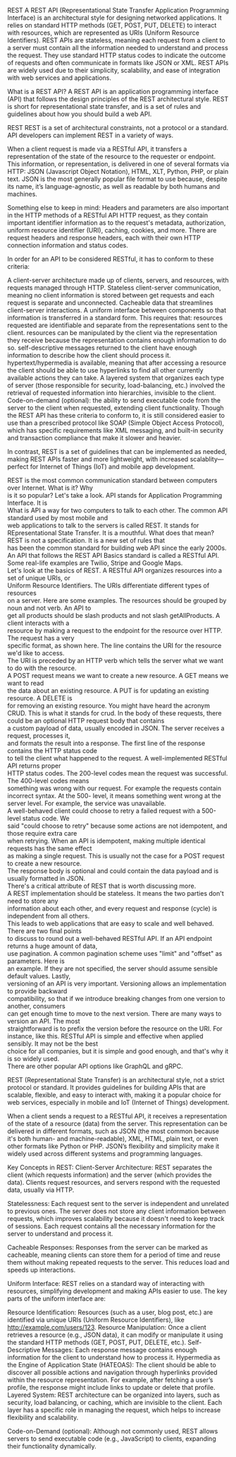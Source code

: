 REST
A REST API (Representational State Transfer Application Programming Interface) is an architectural style for designing networked applications. It relies on standard HTTP methods (GET, POST, PUT, DELETE) to interact with resources, which are represented as URIs (Uniform Resource Identifiers). REST APIs are stateless, meaning each request from a client to a server must contain all the information needed to understand and process the request. They use standard HTTP status codes to indicate the outcome of requests and often communicate in formats like JSON or XML. REST APIs are widely used due to their simplicity, scalability, and ease of integration with web services and applications.

What is a REST API?
A REST API is an application programming interface (API) that follows the design principles of the REST architectural style. REST is short for representational state transfer, and is a set of rules and guidelines about how you should build a web API.

REST
REST is a set of architectural constraints, not a protocol or a standard. API developers can implement REST in a variety of ways.

When a client request is made via a RESTful API, it transfers a representation of the state of the resource to the requester or endpoint. This information, or representation, is delivered in one of several formats via HTTP: JSON (Javascript Object Notation), HTML, XLT, Python, PHP, or plain text. JSON is the most generally popular file format to use because, despite its name, it’s language-agnostic, as well as readable by both humans and machines. 

Something else to keep in mind: Headers and parameters are also important in the HTTP methods of a RESTful API HTTP request, as they contain important identifier information as to the request's metadata, authorization, uniform resource identifier (URI), caching, cookies, and more. There are request headers and response headers, each with their own HTTP connection information and status codes.

In order for an API to be considered RESTful, it has to conform to these criteria:

A client-server architecture made up of clients, servers, and resources, with requests managed through HTTP.
Stateless client-server communication, meaning no client information is stored between get requests and each request is separate and unconnected.
Cacheable data that streamlines client-server interactions.
A uniform interface between components so that information is transferred in a standard form. This requires that:
resources requested are identifiable and separate from the representations sent to the client.
resources can be manipulated by the client via the representation they receive because the representation contains enough information to do so.
self-descriptive messages returned to the client have enough information to describe how the client should process it.
hypertext/hypermedia is available, meaning that after accessing a resource the client should be able to use hyperlinks to find all other currently available actions they can take.
A layered system that organizes each type of server (those responsible for security, load-balancing, etc.) involved the retrieval of requested information into hierarchies, invisible to the client.
Code-on-demand (optional): the ability to send executable code from the server to the client when requested, extending client functionality. 
Though the REST API has these criteria to conform to, it is still considered easier to use than a prescribed protocol like SOAP (Simple Object Access Protocol), which has specific requirements like XML messaging, and built-in security and transaction compliance that make it slower and heavier. 

In contrast, REST is a set of guidelines that can be implemented as needed, making REST APIs faster and more lightweight, with increased scalablity—perfect for Internet of Things (IoT) and mobile app development.



REST is the most common communication standard  between computers over Internet. What is it? Why  
is it so popular? Let's take a look. API stands  for Application Programming Interface. It is  
What is API
a way for two computers to talk to each other.  The common API standard used by most mobile and  
web applications to talk to the servers is called  REST. It stands for REpresentational State Transfer. 
It is a mouthful. What does that mean? REST is not  a specification. It is a new set of rules that  
has been the common standard for building web API  since the early 2000s. An API that follows the REST API Basics
standard is called a RESTful API. Some real-life  examples are Twilio, Stripe and Google Maps.  
Let's look at the basics of REST. A RESTful API  organizes resources into a set of unique URIs, or  
Uniform Resource Identifiers. The URIs  differentiate different types of resources  
on a server. Here are some examples. The resources  should be grouped by noun and not verb. An API to  
get all products should be slash products and not  slash getAllProducts. A client interacts with a  
resource by making a request to the endpoint for  the resource over HTTP. The request has a very  
specific format, as shown here. The line contains  the URI for the resource we'd like to access.  
The URI is preceded by an HTTP verb which tells  the server what we want to do with the resource.  
A POST request means we want to create a  new resource. A GET means we want to read  
the data about an existing resource. A PUT is  for updating an existing resource. A DELETE is  
for removing an existing resource. You might have  heard the acronym CRUD. This is what it stands for crud.
In the body of these requests, there could be  an optional HTTP request body that contains  
a custom payload of data, usually encoded in  JSON. The server receives a request, processes it,  
and formats the result into a response. The first  line of the response contains the HTTP status code  
to tell the client what happened to the request.  A well-implemented RESTful API returns proper  
HTTP status codes. The 200-level codes mean the  request was successful. The 400-level codes means  
something was wrong with our request. For example  the requests contain incorrect syntax. At the 500- 
level, it means something went wrong at the server  level. For example, the service was unavailable.  
A well-behaved client could choose to retry a  failed request with a 500-level status code. We  
said "could choose to retry" because some actions  are not idempotent, and those require extra care  
when retrying. When an API is idempotent, making  multiple identical requests has the same effect  
as making a single request. This is usually not the  case for a POST request to create a new resource.  
The response body is optional and could contain  the data payload and is usually formatted in JSON.  
There's a critical attribute of  REST that is worth discussing more.  
A REST implementation should be stateless. It  means the two parties don't need to store any  
information about each other, and every request  and response (cycle) is independent from all others.  
This leads to web applications that are easy to  scale and well behaved. There are two final points  
to discuss to round out a well-behaved RESTful API.  If an API endpoint returns a huge amount of data,  
use pagination. A common pagination scheme  uses "limit" and "offset" as parameters. Here is  
an example. If they are not specified, the server  should assume sensible default values. Lastly,  
versioning of an API is very important. Versioning  allows an implementation to provide backward  
compatibility, so that if we introduce breaking  changes from one version to another, consumers  
can get enough time to move to the next version.  There are many ways to version an API. The most  
straightforward is to prefix the version before  the resource on the URI. For instance, like this.
RESTful API is simple and effective when  applied sensibly. It may not be the best  
choice for all companies, but it is simple and  good enough, and that's why it is so widely used.  
There are other popular API options like GraphQL  and gRPC.


REST (Representational State Transfer) is an architectural style, not a strict protocol or standard. It provides guidelines for building APIs that are scalable, flexible, and easy to interact with, making it a popular choice for web services, especially in mobile and IoT (Internet of Things) development.

When a client sends a request to a RESTful API, it receives a representation of the state of a resource (data) from the server. This representation can be delivered in different formats, such as JSON (the most common because it's both human- and machine-readable), XML, HTML, plain text, or even other formats like Python or PHP. JSON’s flexibility and simplicity make it widely used across different systems and programming languages.

Key Concepts in REST:
Client-Server Architecture: REST separates the client (which requests information) and the server (which provides the data). Clients request resources, and servers respond with the requested data, usually via HTTP.

Statelessness: Each request sent to the server is independent and unrelated to previous ones. The server does not store any client information between requests, which improves scalability because it doesn't need to keep track of sessions. Each request contains all the necessary information for the server to understand and process it.

Cacheable Responses: Responses from the server can be marked as cacheable, meaning clients can store them for a period of time and reuse them without making repeated requests to the server. This reduces load and speeds up interactions.

Uniform Interface: REST relies on a standard way of interacting with resources, simplifying development and making APIs easier to use. The key parts of the uniform interface are:

Resource Identification: Resources (such as a user, blog post, etc.) are identified via unique URIs (Uniform Resource Identifiers), like http://example.com/users/123.
Resource Manipulation: Once a client retrieves a resource (e.g., JSON data), it can modify or manipulate it using the standard HTTP methods (GET, POST, PUT, DELETE, etc.).
Self-Descriptive Messages: Each response message contains enough information for the client to understand how to process it.
Hypermedia as the Engine of Application State (HATEOAS): The client should be able to discover all possible actions and navigation through hyperlinks provided within the resource representation. For example, after fetching a user’s profile, the response might include links to update or delete that profile.
Layered System: REST architecture can be organized into layers, such as security, load balancing, or caching, which are invisible to the client. Each layer has a specific role in managing the request, which helps to increase flexibility and scalability.

Code-on-Demand (optional): Although not commonly used, REST allows servers to send executable code (e.g., JavaScript) to clients, expanding their functionality dynamically.